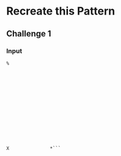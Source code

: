# Recreate this Pattern

## Challenge 1
### Input
```ascii
%                
                 
                 
                 
                 
                 
                 
                 
                 
                 
                 
                 
                 
                 
                 
                 
X               *```

